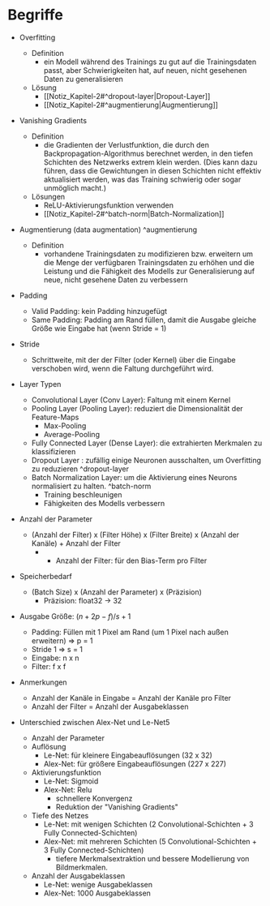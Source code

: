 # Begriffe 
- Overfitting 
	- Definition 
		- ein Modell während des Trainings zu gut auf die Trainingsdaten passt, aber Schwierigkeiten hat, auf neuen, nicht gesehenen Daten zu generalisieren 
	- Lösung 
		- [[Notiz_Kapitel-2#^dropout-layer|Dropout-Layer]] 
		- [[Notiz_Kapitel-2#^augmentierung|Augmentierung]]  
- Vanishing Gradients 
	- Definition 
		- die Gradienten der Verlustfunktion, die durch den Backpropagation-Algorithmus berechnet werden, in den tiefen Schichten des Netzwerks extrem klein werden. (Dies kann dazu führen, dass die Gewichtungen in diesen Schichten nicht effektiv aktualisiert werden, was das Training schwierig oder sogar unmöglich macht.) 
	- Lösungen 
		- ReLU-Aktivierungsfunktion verwenden 
		- [[Notiz_Kapitel-2#^batch-norm|Batch-Normalization]] 

- Augmentierung (data augmentation) ^augmentierung
	- Definition 
		- vorhandene Trainingsdaten zu modifizieren bzw. erweitern um die Menge der verfügbaren Trainingsdaten zu erhöhen und die Leistung und die Fähigkeit des Modells zur Generalisierung auf neue, nicht gesehene Daten zu verbessern 

- Padding 
	- Valid Padding: kein Padding hinzugefügt 
	- Same Padding: Padding am Rand füllen, damit die Ausgabe gleiche Größe wie Eingabe hat (wenn Stride = 1) 
- Stride 
	- Schrittweite, mit der der Filter (oder Kernel) über die Eingabe verschoben wird, wenn die Faltung durchgeführt wird. 

- Layer Typen 
	- Convolutional Layer (Conv Layer): Faltung mit einem Kernel 
	- Pooling Layer (Pooling Layer): reduziert die Dimensionalität der Feature-Maps 
		- Max-Pooling 
		- Average-Pooling 
	- Fully Connected Layer (Dense Layer): die extrahierten Merkmalen zu klassifizieren 
	- Dropout Layer : zufällig einige Neuronen ausschalten, um Overfitting zu reduzieren ^dropout-layer
	- Batch Normalization Layer: um die Aktivierung eines Neurons normalisiert zu halten. ^batch-norm
		- Training beschleunigen 
		- Fähigkeiten des Modells verbessern 

- Anzahl der Parameter 
	- (Anzahl der Filter) x (Filter Höhe) x (Filter Breite) x (Anzahl der Kanäle) + Anzahl der Filter 
		- + Anzahl der Filter: für den Bias-Term pro Filter 
- Speicherbedarf 
	- (Batch Size) x (Anzahl der Parameter) x (Präzision) 
		- Präzision: float32 -> 32 
- Ausgabe Größe: $(n + 2p -f)/s + 1$ 
	- Padding: Füllen mit 1 Pixel am Rand (um 1 Pixel nach außen erweitern) $\Rightarrow$ p = 1 
	- Stride 1 $\Rightarrow$ s = 1 
	- Eingabe: n x n 
	- Filter: f x f 
- Anmerkungen 
	- Anzahl der Kanäle in Eingabe = Anzahl der Kanäle pro Filter 
	- Anzahl der Filter = Anzahl der Ausgabeklassen 

- Unterschied zwischen Alex-Net und Le-Net5 
	- Anzahl der Parameter 
	- Auflösung 
		- Le-Net: für kleinere Eingabeauflösungen (32 x 32) 
		- Alex-Net: für größere Eingabeauflösungen (227 x 227) 
	- Aktivierungsfunktion 
		- Le-Net: Sigmoid 
		- Alex-Net: Relu 
			- schnellere Konvergenz 
			- Reduktion der "Vanishing Gradients" 
	- Tiefe des Netzes 
		- Le-Net: mit wenigen Schichten (2 Convolutional-Schichten + 3 Fully Connected-Schichten) 
		- Alex-Net: mit mehreren Schichten (5 Convolutional-Schichten + 3 Fully Connected-Schichten) 
			- tiefere Merkmalsextraktion und bessere Modellierung von Bildmerkmalen. 
	- Anzahl der Ausgabeklassen 
		- Le-Net: wenige Ausgabeklassen 
		- Alex-Net: 1000 Ausgabeklassen 